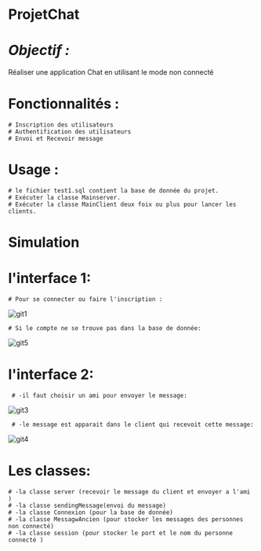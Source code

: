 # ProjetChat
# *****Objectif :***** 
Réaliser une application Chat en utilisant le mode non connecté 
# ****Fonctionnalités :****

    # Inscription des utilisateurs
    # Authentification des utilisateurs
    # Envoi et Recevoir message
    
# ****Usage :****
    # le fichier test1.sql contient la base de donnée du projet.
    # Exécuter la classe Mainserver.
    # Exécuter la classe MainClient deux foix ou plus pour lancer les clients.
# ****Simulation****
# **l'interface 1:**
  
    # Pour se connecter ou faire l'inscription :

![git1](https://user-images.githubusercontent.com/108548578/212135762-a645ca54-cf69-4a4d-812d-c3b3c43f0998.PNG)

    # Si le compte ne se trouve pas dans la base de donnée:
   
![git5](https://user-images.githubusercontent.com/108548578/212140458-257254ba-d678-40a5-a29e-0d62cb1bfc99.PNG)


# **l'interface 2:**

     # -il faut choisir un ami pour envoyer le message:

![git3](https://user-images.githubusercontent.com/108548578/212137487-0d02c6cd-8a22-4f80-9699-6419362c627d.PNG)

     # -le message est apparait dans le client qui recevoit cette message:

![git4](https://user-images.githubusercontent.com/108548578/212138060-94b2e8ba-b17e-43db-97da-88d1aa145585.PNG)

# Les classes:
    # -la classe server (recevoir le message du client et envoyer a l'ami )
    # -la classe sendingMessage(envoi du message)
    # -la classe Connexion (pour la base de donnée)
    # -la classe MessagwAncien (pour stocker les messages des personnes non connecté)
    # -la classe session (pour stocker le port et le nom du personne connecté )


 
